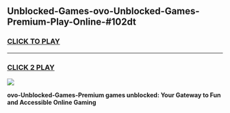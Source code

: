 
## Unblocked-Games-ovo-Unblocked-Games-Premium-Play-Online-#102dt
<h3>
<a href="https://premium.freeplayer.one?title=ovo-Unblocked-Games-Premium&ref=27F">CLICK TO PLAY</a></h3>
<hr>

<h3>
<a href="https://premium.freeplayer.one?title=ovo-Unblocked-Games-Premium&ref=27F">CLICK 2 PLAY</a>
  
</h3>

<a href="https://premium.freeplayer.one?title=ovo-Unblocked-Games-Premium&ref=27F"><img src="https://clearcache.store/games.png"></a>


**ovo-Unblocked-Games-Premium games unblocked: Your Gateway to Fun and Accessible Online Gaming**
